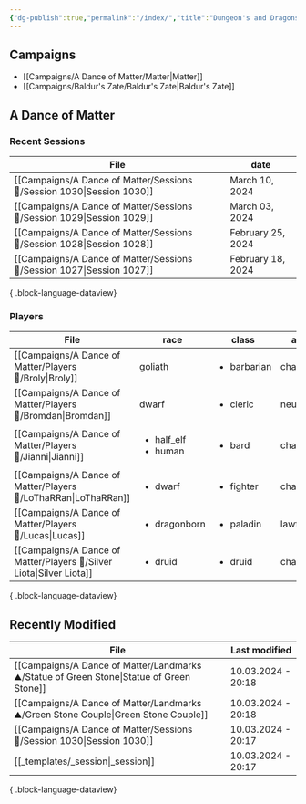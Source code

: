 ```yaml
---
{"dg-publish":true,"permalink":"/index/","title":"Dungeon's and Dragons","tags":["gardenEntry"]}
---
```


## Campaigns
- [[Campaigns/A Dance of Matter/Matter\|Matter]]
- [[Campaigns/Baldur's Zate/Baldur's Zate\|Baldur's Zate]]

## A Dance of Matter
### Recent Sessions
| File                                                                      | date              |
| ------------------------------------------------------------------------- | ----------------- |
| [[Campaigns/A Dance of Matter/Sessions 📝/Session 1030\|Session 1030]] | March 10, 2024    |
| [[Campaigns/A Dance of Matter/Sessions 📝/Session 1029\|Session 1029]] | March 03, 2024    |
| [[Campaigns/A Dance of Matter/Sessions 📝/Session 1028\|Session 1028]] | February 25, 2024 |
| [[Campaigns/A Dance of Matter/Sessions 📝/Session 1027\|Session 1027]] | February 18, 2024 |

{ .block-language-dataview}

### Players
| File                                                                     | race                                     | class                       | alignment       | level |
| ------------------------------------------------------------------------ | ---------------------------------------- | --------------------------- | --------------- | ----- |
| [[Campaigns/A Dance of Matter/Players 👤/Broly\|Broly]]               | goliath                                  | <ul><li>barbarian</li></ul> | chaotic_good    | 10    |
| [[Campaigns/A Dance of Matter/Players 👤/Bromdan\|Bromdan]]           | dwarf                                    | <ul><li>cleric</li></ul>    | neutral_good    | 10    |
| [[Campaigns/A Dance of Matter/Players 👤/Jianni\|Jianni]]             | <ul><li>half_elf</li><li>human</li></ul> | <ul><li>bard</li></ul>      | chaotic_good    | 5     |
| [[Campaigns/A Dance of Matter/Players 👤/LoThaRRan\|LoThaRRan]]       | <ul><li>dwarf</li></ul>                  | <ul><li>fighter</li></ul>   | chaotic_neutral | 10    |
| [[Campaigns/A Dance of Matter/Players 👤/Lucas\|Lucas]]               | <ul><li>dragonborn</li></ul>             | <ul><li>paladin</li></ul>   | lawful_neutral  | 10    |
| [[Campaigns/A Dance of Matter/Players 👤/Silver Liota\|Silver Liota]] | <ul><li>druid</li></ul>                  | <ul><li>druid</li></ul>     | chaotic_good    | 10    |

{ .block-language-dataview}

## Recently Modified 
| File                                                                                        | Last modified      |
| ------------------------------------------------------------------------------------------- | ------------------ |
| [[Campaigns/A Dance of Matter/Landmarks ⛰/Statue of Green Stone\|Statue of Green Stone]] | 10.03.2024 - 20:18 |
| [[Campaigns/A Dance of Matter/Landmarks ⛰/Green Stone Couple\|Green Stone Couple]]       | 10.03.2024 - 20:18 |
| [[Campaigns/A Dance of Matter/Sessions 📝/Session 1030\|Session 1030]]                   | 10.03.2024 - 20:17 |
| [[_templates/_session\|_session]]                                                        | 10.03.2024 - 20:17 |

{ .block-language-dataview}

